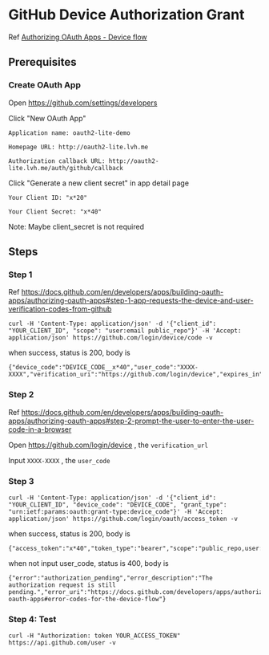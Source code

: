 # GitHub Device Authorization Grant

Ref [Authorizing OAuth Apps - Device flow](https://docs.github.com/en/developers/apps/building-oauth-apps/authorizing-oauth-apps#device-flow)

## Prerequisites

### Create OAuth App

Open https://github.com/settings/developers

Click "New OAuth App"

```
Application name: oauth2-lite-demo

Homepage URL: http://oauth2-lite.lvh.me

Authorization callback URL: http://oauth2-lite.lvh.me/auth/github/callback
```

Click "Generate a new client secret" in app detail page

```
Your Client ID: "x*20"

Your Client Secret: "x*40"
```

Note: Maybe client_secret is not required

## Steps

### Step 1

Ref https://docs.github.com/en/developers/apps/building-oauth-apps/authorizing-oauth-apps#step-1-app-requests-the-device-and-user-verification-codes-from-github

```
curl -H 'Content-Type: application/json' -d '{"client_id": "YOUR_CLIENT_ID", "scope": "user:email public_repo"}' -H 'Accept: application/json' https://github.com/login/device/code -v
```

when success, status is 200, body is

```
{"device_code":"DEVICE_CODE__x*40","user_code":"XXXX-XXXX","verification_uri":"https://github.com/login/device","expires_in":899,"interval":5}
```

### Step 2

Ref https://docs.github.com/en/developers/apps/building-oauth-apps/authorizing-oauth-apps#step-2-prompt-the-user-to-enter-the-user-code-in-a-browser

Open https://github.com/login/device , the `verification_url`

Input `XXXX-XXXX` , the `user_code`

### Step 3

```
curl -H 'Content-Type: application/json' -d '{"client_id": "YOUR_CLIENT_ID", "device_code": "DEVICE_CODE", "grant_type": "urn:ietf:params:oauth:grant-type:device_code"}' -H 'Accept: application/json' https://github.com/login/oauth/access_token -v
```

when success, status is 200, body is

```
{"access_token":"x*40","token_type":"bearer","scope":"public_repo,user:email"}
```

when not input user_code, status is 400, body is

```
{"error":"authorization_pending","error_description":"The authorization request is still pending.","error_uri":"https://docs.github.com/developers/apps/authorizing-oauth-apps#error-codes-for-the-device-flow"}
```

### Step 4: Test

```
curl -H "Authorization: token YOUR_ACCESS_TOKEN" https://api.github.com/user -v
```
